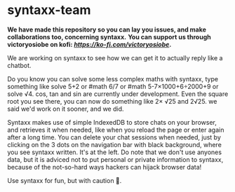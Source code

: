 # syntaxx-team
**We have made this repository so you can lay you issues, and make collaborations too, concerning syntaxx.**
**You can support us through victoryosiobe on kofi: ***https://ko-fi.com/victoryosiobe***.**

We are working on syntaxx to see how we can get it to actually reply like a chatbot.

Do you know you can solve some less complex maths with syntaxx, type something like solve 5+2 or #math 6/7 or #math 5-7×1000+6÷2000+9 or solve √4. cos, tan and sin are currently under development. Even the square root you see there, you can now do something like 2× √25 and 2√25. we said we'd work on it sooner, and we did.

Syntaxx makes use of simple IndexedDB to store chats on your browser, and retrieves it when needed, like when you reload the page or enter again after a long time. You can delete your chat sessions when needed, just by clicking on the 3 dots on the navigation bar with black background, where you see syntaxx written. It's at the left. Do note that we don't use anyones data, but it is adviced not to put personal or private information to syntaxx, because of the not-so-hard ways hackers can hijack browser data!

Use syntaxx for fun, but with caution 🤖.
